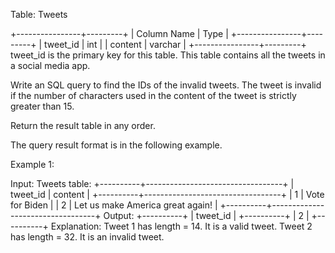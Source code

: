  Table: Tweets
 
 
 +----------------+---------+
 | Column Name    | Type    |
 +----------------+---------+
 | tweet_id       | int     |
 | content        | varchar |
 +----------------+---------+
 tweet_id is the primary key for this table.
 This table contains all the tweets in a social media app.
 
 
 
 
 Write an SQL query to find the IDs of the invalid tweets. The tweet is
 invalid if the number of characters used in the content of the tweet is
 strictly greater than 15.
 
 Return the result table in any order.
 
 The query result format is in the following example.
 
 
 Example 1:
 
 
 Input: 
 Tweets table:
 +----------+----------------------------------+
 | tweet_id | content                          |
 +----------+----------------------------------+
 | 1        | Vote for Biden                   |
 | 2        | Let us make America great again! |
 +----------+----------------------------------+
 Output: 
 +----------+
 | tweet_id |
 +----------+
 | 2        |
 +----------+
 Explanation: 
 Tweet 1 has length = 14. It is a valid tweet.
 Tweet 2 has length = 32. It is an invalid tweet.
 
 


